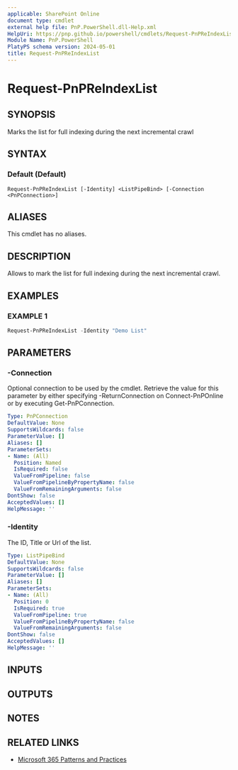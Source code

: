 ```yaml
---
applicable: SharePoint Online
document type: cmdlet
external help file: PnP.PowerShell.dll-Help.xml
HelpUri: https://pnp.github.io/powershell/cmdlets/Request-PnPReIndexList.html
Module Name: PnP.PowerShell
PlatyPS schema version: 2024-05-01
title: Request-PnPReIndexList
---
```


# Request-PnPReIndexList

## SYNOPSIS

Marks the list for full indexing during the next incremental crawl

## SYNTAX

### Default (Default)

```
Request-PnPReIndexList [-Identity] <ListPipeBind> [-Connection <PnPConnection>]
```

## ALIASES

This cmdlet has no aliases.

## DESCRIPTION

Allows to mark the list for full indexing during the next incremental crawl.

## EXAMPLES

### EXAMPLE 1

```powershell
Request-PnPReIndexList -Identity "Demo List"
```

## PARAMETERS

### -Connection

Optional connection to be used by the cmdlet. Retrieve the value for this parameter by either specifying -ReturnConnection on Connect-PnPOnline or by executing Get-PnPConnection.

```yaml
Type: PnPConnection
DefaultValue: None
SupportsWildcards: false
ParameterValue: []
Aliases: []
ParameterSets:
- Name: (All)
  Position: Named
  IsRequired: false
  ValueFromPipeline: false
  ValueFromPipelineByPropertyName: false
  ValueFromRemainingArguments: false
DontShow: false
AcceptedValues: []
HelpMessage: ''
```

### -Identity

The ID, Title or Url of the list.

```yaml
Type: ListPipeBind
DefaultValue: None
SupportsWildcards: false
ParameterValue: []
Aliases: []
ParameterSets:
- Name: (All)
  Position: 0
  IsRequired: true
  ValueFromPipeline: true
  ValueFromPipelineByPropertyName: false
  ValueFromRemainingArguments: false
DontShow: false
AcceptedValues: []
HelpMessage: ''
```

## INPUTS

## OUTPUTS

## NOTES

## RELATED LINKS

- [Microsoft 365 Patterns and Practices](https://aka.ms/m365pnp)
